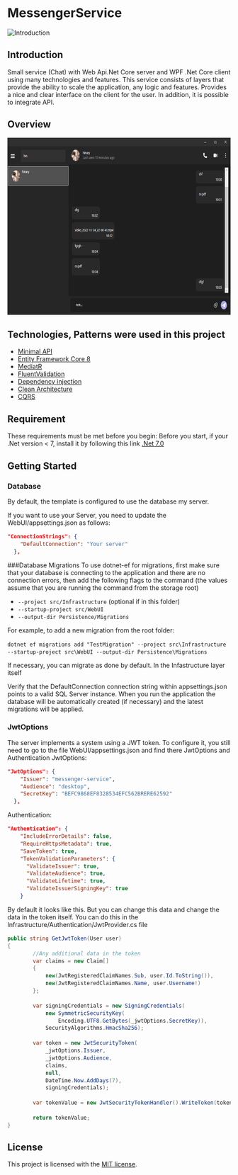 # MessengerService


![Introduction](https://i.pinimg.com/originals/3f/04/fb/3f04fb08cc38f888197b65fb99eb1824.gif)
## Introduction
Small service (Chat) with Web Api.Net Core server and WPF .Net Core client using many technologies and features.
This service consists of layers that provide the ability to scale the application, any logic and features. 
Provides a nice and clear interface on the client for the user.
In addition, it is possible to integrate API.

## Overview
<img src=".template.config/image_2023-06-25_15-48-25.png" width="700" height="400">

## Technologies, Patterns were used in this project
* [Minimal API](https://docs.microsoft.com/en-us/aspnet/core/introduction-to-aspnet-core)
* [Entity Framework Core 8](https://docs.microsoft.com/en-us/ef/core/)
* [MediatR](https://github.com/jbogard/MediatR)
* [FluentValidation](https://fluentvalidation.net/)
* [Dependency injection](https://www.dotnettricks.com/learn/designpatterns/solid-design-principles-explained-using-csharp)
* [Clean Architecture](https://github.com/jasontaylordev/CleanArchitecture)
* [CQRS](https://learn.microsoft.com/en-us/azure/architecture/patterns/cqrs)
  
## Requirement
These requirements must be met before you begin:
Before you start, if your .Net version < 7, install it by following this link [.Net 7.0](https://dotnet.microsoft.com/en-us/download/dotnet/7.0)

## Getting Started
### Database
By default, the template is configured to use the database my server. 

If you want to use your Server, you need to update the WebUI/appsettings.json as follows:
```json
"ConnectionStrings": {
    "DefaultConnection": "Your server"
  },
```

###Database Migrations
To use dotnet-ef for migrations, first make sure that your database is connecting to the application and there are no connection errors, then add the following flags to the command (the values assume that you are running the command from the storage root)

* `--project src/Infrastructure` (optional if in this folder)
* `--startup-project src/WebUI`
* `--output-dir Persistence/Migrations`

For example, to add a new migration from the root folder:

 `dotnet ef migrations add "TestMigration" --project src\Infrastructure --startup-project src\WebUI --output-dir Persistence\Migrations`

If necessary, you can migrate as done by default. In the Infastructure layer itself

Verify that the DefaultConnection connection string within appsettings.json points to a valid SQL Server instance.
When you run the application the database will be automatically created (if necessary) and the latest migrations will be applied.
### JwtOptions
The server implements a system using a JWT token. To configure it, you still need to go to the file WebUI/appsettings.json 
and find there JwtOptions and Authentication
JwtOptions:
```json
"JwtOptions": {
    "Issuer": "messenger-service",
    "Audience": "desktop",
    "SecretKey": "BEFC9868EF8328534EFC562BRERE62592"
  },
```
Authentication:
```json
"Authentication": {
    "IncludeErrorDetails": false,
    "RequireHttpsMetadata": true,
    "SaveToken": true,
    "TokenValidationParameters": {
      "ValidateIssuer": true,
      "ValidateAudience": true,
      "ValidateLifetime": true,
      "ValidateIssuerSigningKey": true
    }
```
By default it looks like this. But you can change this data and change the data in the token itself. 
You can do this in the Infrastructure/Authentication/JwtProvider.cs file
```cs
public string GetJwtToken(User user)
{
        //Any additional data in the token
        var claims = new Claim[]
        {
            new(JwtRegisteredClaimNames.Sub, user.Id.ToString()),
            new(JwtRegisteredClaimNames.Name, user.Username!)
        };

        var signingCredentials = new SigningCredentials(
            new SymmetricSecurityKey(
                Encoding.UTF8.GetBytes(_jwtOptions.SecretKey)),
            SecurityAlgorithms.HmacSha256);

        var token = new JwtSecurityToken(
            _jwtOptions.Issuer,
            _jwtOptions.Audience,
            claims,
            null,
            DateTime.Now.AddDays(7),
            signingCredentials);

        var tokenValue = new JwtSecurityTokenHandler().WriteToken(token);

        return tokenValue;
}
```


## License
This project is licensed with the [MIT license](LICENSE).

